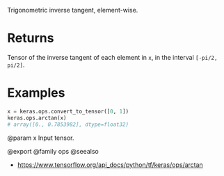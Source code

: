 Trigonometric inverse tangent, element-wise.

# Returns
Tensor of the inverse tangent of each element in `x`, in the interval
`[-pi/2, pi/2]`.

# Examples
```python
x = keras.ops.convert_to_tensor([0, 1])
keras.ops.arctan(x)
# array([0., 0.7853982], dtype=float32)
```

@param x Input tensor.

@export
@family ops
@seealso
+ <https://www.tensorflow.org/api_docs/python/tf/keras/ops/arctan>
